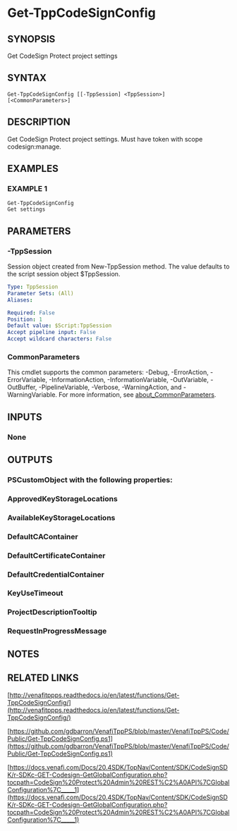 # Get-TppCodeSignConfig

## SYNOPSIS
Get CodeSign Protect project settings

## SYNTAX

```
Get-TppCodeSignConfig [[-TppSession] <TppSession>] [<CommonParameters>]
```

## DESCRIPTION
Get CodeSign Protect project settings. 
Must have token with scope codesign:manage.

## EXAMPLES

### EXAMPLE 1
```
Get-TppCodeSignConfig
Get settings
```

## PARAMETERS

### -TppSession
Session object created from New-TppSession method. 
The value defaults to the script session object $TppSession.

```yaml
Type: TppSession
Parameter Sets: (All)
Aliases:

Required: False
Position: 1
Default value: $Script:TppSession
Accept pipeline input: False
Accept wildcard characters: False
```

### CommonParameters
This cmdlet supports the common parameters: -Debug, -ErrorAction, -ErrorVariable, -InformationAction, -InformationVariable, -OutVariable, -OutBuffer, -PipelineVariable, -Verbose, -WarningAction, and -WarningVariable. For more information, see [about_CommonParameters](http://go.microsoft.com/fwlink/?LinkID=113216).

## INPUTS

### None
## OUTPUTS

### PSCustomObject with the following properties:
###     ApprovedKeyStorageLocations
###     AvailableKeyStorageLocations
###     DefaultCAContainer
###     DefaultCertificateContainer
###     DefaultCredentialContainer
###     KeyUseTimeout
###     ProjectDescriptionTooltip
###     RequestInProgressMessage
## NOTES

## RELATED LINKS

[http://venafitppps.readthedocs.io/en/latest/functions/Get-TppCodeSignConfig/](http://venafitppps.readthedocs.io/en/latest/functions/Get-TppCodeSignConfig/)

[https://github.com/gdbarron/VenafiTppPS/blob/master/VenafiTppPS/Code/Public/Get-TppCodeSignConfig.ps1](https://github.com/gdbarron/VenafiTppPS/blob/master/VenafiTppPS/Code/Public/Get-TppCodeSignConfig.ps1)

[https://docs.venafi.com/Docs/20.4SDK/TopNav/Content/SDK/CodeSignSDK/r-SDKc-GET-Codesign-GetGlobalConfiguration.php?tocpath=CodeSign%20Protect%20Admin%20REST%C2%A0API%7CGlobalConfiguration%7C_____1](https://docs.venafi.com/Docs/20.4SDK/TopNav/Content/SDK/CodeSignSDK/r-SDKc-GET-Codesign-GetGlobalConfiguration.php?tocpath=CodeSign%20Protect%20Admin%20REST%C2%A0API%7CGlobalConfiguration%7C_____1)

